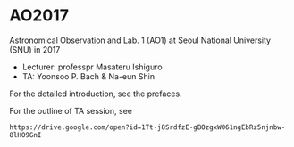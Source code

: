 # AO2017
Astronomical Observation and Lab. 1 (AO1) at Seoul National University (SNU) in 2017 

* Lecturer: professpr Masateru Ishiguro 
* TA: Yoonsoo P. Bach & Na-eun Shin

For the detailed introduction, see the prefaces.

For the outline of TA session, see

    https://drive.google.com/open?id=1Tt-j8SrdfzE-gBOzgxW061ngEbRz5njnbw-8lHO9GnI
